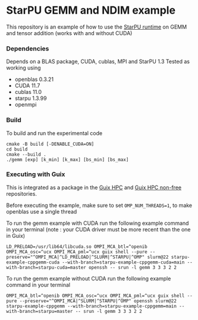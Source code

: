 # StarPU GEMM and NDIM example
This repository is an example of how to use the [StarPU runtime](https://gitlab.inria.fr/starpu/starpu) on GEMM and tensor addition (works with and without CUDA)

### Dependencies
Depends on a BLAS package, CUDA, cublas, MPI and StarPU 1.3
Tested as working using
* openblas 0.3.21
* CUDA 11.7
* cublas 11.0
* starpu 1.3.99
* openmpi

### Build
To build and run the experimental code
```
cmake -B build [-DENABLE_CUDA=ON]
cd build
cmake --build .
./gemm [exp] [k_min] [k_max] [bs_min] [bs_max]
```

### Executing with Guix
This is integrated as a package in the [Guix HPC](https://gitlab.inria.fr/guix-hpc/guix-hpc) and [Guix HPC non-free](https://gitlab.inria.fr/guix-hpc/guix-hpc-non-free) repositories.

Before executing the example, make sure to set `OMP_NUM_THREADS=1`, to make openblas use a single thread

To run the gemm example with CUDA run the following example command in your terminal (note : your CUDA driver must be more recent than the one in Guix)
```
LD_PRELOAD=/usr/lib64/libcuda.so OMPI_MCA_btl=^openib OMPI_MCA_osc=^ucx OMPI_MCA_pml=^ucx guix shell --pure --preserve="^OMPI_MCA|^LD_PRELOAD|^SLURM|^STARPU|^OMP" slurm@22 starpu-example-cppgemm-cuda --with-branch=starpu-example-cppgemm-cuda=main --with-branch=starpu-cuda=master openssh -- srun -l gemm 3 3 3 2 2
```

To run the gemm example without CUDA run the following example command in your terminal
```
OMPI_MCA_btl=^openib OMPI_MCA_osc=^ucx OMPI_MCA_pml=^ucx guix shell --pure --preserve="^OMPI_MCA|^SLURM|^STARPU|^OMP" openssh slurm@22 starpu-example-cppgemm --with-branch=starpu-example-cppgemm=main --with-branch=starpu=master -- srun -l gemm 3 3 3 2 2
```
